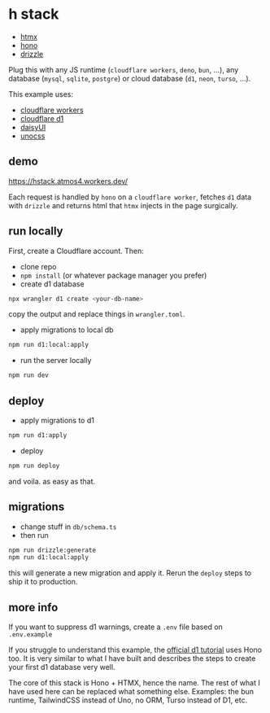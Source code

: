 # h stack

- [htmx](https://htmx.org/)
- [hono](https://hono.dev/)
- [drizzle](https://orm.drizzle.team/)

Plug this with any JS runtime (`cloudflare workers`, `deno`, `bun`, ...), any database (`mysql`, `sqlite`, `postgre`) or cloud database (`d1`, `neon`, `turso`, ...).

This example uses:

- [cloudflare workers](https://developers.cloudflare.com/workers/)
- [cloudflare d1](https://developers.cloudflare.com/d1/)
- [daisyUI](https://daisyui.com/)
- [unocss](https://unocss.dev/)

## demo

https://hstack.atmos4.workers.dev/

Each request is handled by `hono` on a `cloudflare worker`, fetches `d1` data with `drizzle` and returns html that `htmx` injects in the page surgically.

## run locally

First, create a Cloudflare account. Then:

- clone repo
- `npm install` (or whatever package manager you prefer)
- create d1 database

```bash
npx wrangler d1 create <your-db-name>
```

copy the output and replace things in `wrangler.toml`.

- apply migrations to local db

```bash
npm run d1:local:apply
```

- run the server locally

```bash
npm run dev
```

## deploy

- apply migrations to d1

```bash
npm run d1:apply
```

- deploy

```bash
npm run deploy
```

and voila. as easy as that.

## migrations

- change stuff in `db/schema.ts`
- then run

```bash
npm run drizzle:generate
npm run d1:local:apply
```

this will generate a new migration and apply it. Rerun the `deploy` steps to ship it to production.

## more info

If you want to suppress d1 warnings, create a `.env` file based on `.env.example`

If you struggle to understand this example, the [official d1 tutorial](https://developers.cloudflare.com/d1/tutorials/build-a-comments-api/) uses Hono too. It is very similar to what I have built and describes the steps to create your first d1 database very well.

The core of this stack is Hono + HTMX, hence the name. The rest of what I have used here can be replaced what something else. Examples: the bun runtime, TailwindCSS instead of Uno, no ORM, Turso instead of D1, etc.

